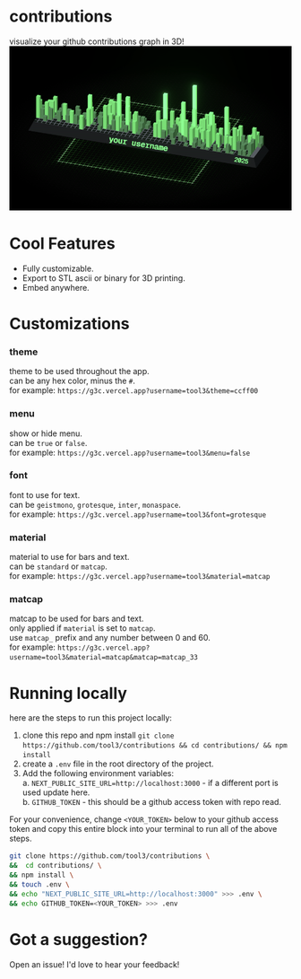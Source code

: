 # contributions
visualize your github contributions graph in 3D!   
![](./src/app/opengraph-image.png)   


# Cool Features
- Fully customizable.   
- Export to STL ascii or binary for 3D printing.   
- Embed anywhere.   

# Customizations
### theme
theme to be used throughout the app.   
can be any hex color, minus the `#`.   
for example: `https://g3c.vercel.app?username=tool3&theme=ccff00`

### menu
show or hide menu.   
can be `true` or `false`.   
for example: `https://g3c.vercel.app?username=tool3&menu=false`

### font
font to use for text.   
can be `geistmono`, `grotesque`, `inter`, `monaspace`.   
for example: `https://g3c.vercel.app?username=tool3&font=grotesque`

### material
material to use for bars and text.   
can be `standard` or `matcap`.   
for example: `https://g3c.vercel.app?username=tool3&material=matcap`

### matcap
matcap to be used for bars and text.   
only applied if `material` is set to `matcap`.   
use `matcap_` prefix and any number between 0 and 60.   
for example: `https://g3c.vercel.app?username=tool3&material=matcap&matcap=matcap_33`


# Running locally
here are the steps to run this project locally:   
1. clone this repo and npm install `git clone https://github.com/tool3/contributions && cd contributions/ && npm install`
2. create a `.env` file in the root directory of the project.
3. Add the following environment variables:   
    a. `NEXT_PUBLIC_SITE_URL=http://localhost:3000` - if a different port is used update here.   
    b. `GITHUB_TOKEN` - this should be a github access token with repo read.  

For your convenience, change `<YOUR_TOKEN>` below to your github access token and copy this entire block into your terminal to run all of the above steps.

```bash
git clone https://github.com/tool3/contributions \
&&  cd contributions/ \
&& npm install \
&& touch .env \
&& echo "NEXT_PUBLIC_SITE_URL=http://localhost:3000" >>> .env \
&& echo GITHUB_TOKEN=<YOUR_TOKEN> >>> .env
```

# Got a suggestion?
Open an issue! I'd love to hear your feedback!   